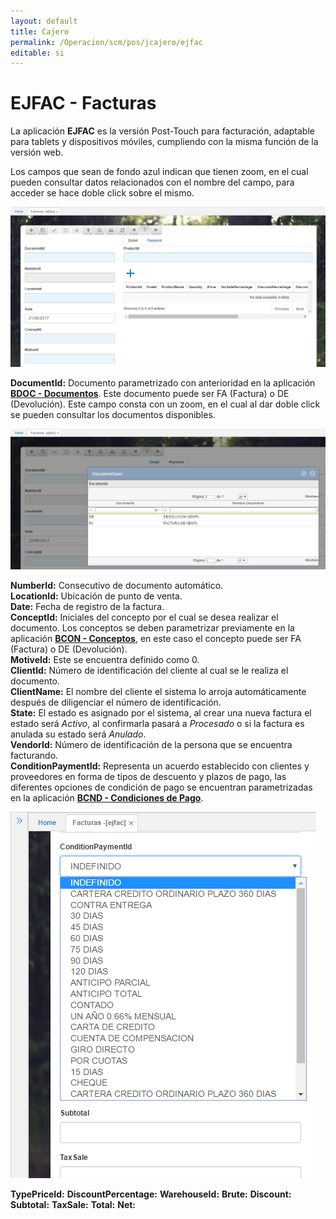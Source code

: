 ```yaml
---
layout: default
title: Cajero
permalink: /Operacion/scm/pos/jcajero/ejfac
editable: si
---
```


# EJFAC - Facturas

La aplicación **EJFAC** es la versión Post-Touch para facturación, adaptable para tablets y dispositivos móviles, cumpliendo con la misma función de la versión web.  

Los campos que sean de fondo azul indican que tienen zoom, en el cual pueden consultar datos relacionados con el nombre del campo, para acceder se hace doble click sobre el mismo.  

![](ejfac.png)

**DocumentId:** Documento parametrizado con anterioridad en la aplicación [**BDOC - Documentos**](http://docs.oasiscom.com/Operacion/common/bsistema/bdoc). Este documento puede ser FA (Factura) o DE (Devolución). Este campo consta con un zoom, en el cual al dar doble click se pueden consultar los documentos disponibles.  

![](ejfac1.png)

**NumberId:** Consecutivo de documento automático.  
**LocationId:** Ubicación de punto de venta.  
**Date:** Fecha de registro de la factura.  
**ConceptId:** Iniciales del concepto por el cual se desea realizar el documento. Los conceptos se deben parametrizar previamente en la aplicación [**BCON - Conceptos**](http://docs.oasiscom.com/Operacion/common/bsistema/bcon), en este caso el concepto puede ser FA (Factura) o DE (Devolución).  
**MotiveId:** Este se encuentra definido como 0.  
**ClientId:** Número de identificación del cliente al cual se le realiza el documento.  
**ClientName:** El nombre del cliente el sistema lo arroja automáticamente después de diligenciar el número de identificación.  
**State:** El estado es asignado por el sistema, al crear una nueva factura el estado será _Activo_, al confirmarla pasará a _Procesado_ o si la factura es anulada su estado será _Anulado_.  
**VendorId:** Número de identificación de la persona que se encuentra facturando.  
**ConditionPaymentId:** Representa un acuerdo establecido con clientes y proveedores en forma de tipos de descuento y plazos de pago, las diferentes opciones de condición de pago se encuentran parametrizadas en la aplicación [**BCND - Condiciones de Pago**](http://docs.oasiscom.com/Operacion/common/bcomer/bcnd).  

![](ejfac2.png)



**TypePriceId:**
**DiscountPercentage:**
**WarehouseId:**
**Brute:**
**Discount:**
**Subtotal:**
**TaxSale:**
**Total:**
**Net:**
